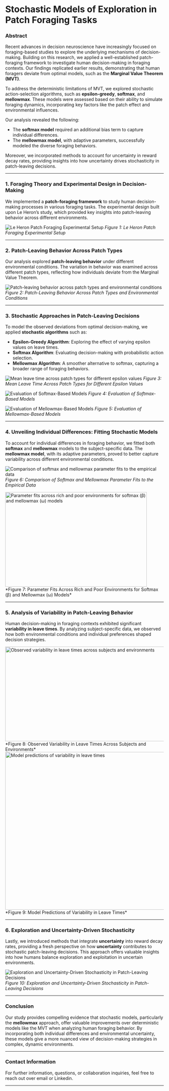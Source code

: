 # **Stochastic Models of Exploration in Patch Foraging Tasks**

### **Abstract**
Recent advances in decision neuroscience have increasingly focused on foraging-based studies to explore the underlying mechanisms of decision-making. Building on this research, we applied a well-established patch-foraging framework to investigate human decision-making in foraging contexts. Our findings replicated earlier results, demonstrating that human foragers deviate from optimal models, such as the **Marginal Value Theorem (MVT)**.

To address the deterministic limitations of MVT, we explored stochastic action-selection algorithms, such as **epsilon-greedy**, **softmax**, and **mellowmax**. These models were assessed based on their ability to simulate foraging dynamics, incorporating key factors like the patch effect and environmental influences.

Our analysis revealed the following:

- The **softmax model** required an additional bias term to capture individual differences.
- The **mellowmax model**, with adaptive parameters, successfully modeled the diverse foraging behaviors.

Moreover, we incorporated methods to account for uncertainty in reward decay rates, providing insights into how uncertainty drives stochasticity in patch-leaving decisions.

---

### **1. Foraging Theory and Experimental Design in Decision-Making**

We implemented a **patch-foraging framework** to study human decision-making processes in various foraging tasks. The experimental design built upon Le Heron’s study, which provided key insights into patch-leaving behavior across different environments.

![Le Heron Patch Foraging Experimental Setup](./figures/leheron.png)
*Figure 1: Le Heron Patch Foraging Experimental Setup*

---

### **2. Patch-Leaving Behavior Across Patch Types**

Our analysis explored **patch-leaving behavior** under different environmental conditions. The variation in behavior was examined across different patch types, reflecting how individuals deviate from the Marginal Value Theorem.

![Patch-leaving behavior across patch types and environmental conditions](./figures/patch_eaving_behaviour.png)
*Figure 2: Patch-Leaving Behavior Across Patch Types and Environmental Conditions*

---

### **3. Stochastic Approaches in Patch-Leaving Decisions**

To model the observed deviations from optimal decision-making, we applied **stochastic algorithms** such as:

- **Epsilon-Greedy Algorithm**: Exploring the effect of varying epsilon values on leave times.
- **Softmax Algorithm**: Evaluating decision-making with probabilistic action selection.
- **Mellowmax Algorithm**: A smoother alternative to softmax, capturing a broader range of foraging behaviors.

![Mean leave time across patch types for different epsilon values](./figures/epsilon-greedy.png)
*Figure 3: Mean Leave Time Across Patch Types for Different Epsilon Values*

![Evaluation of Softmax-Based Models](./figures/softmax.png)
*Figure 4: Evaluation of Softmax-Based Models*

![Evaluation of Mellowmax-Based Models](./figures/mellowmax.png)
*Figure 5: Evaluation of Mellowmax-Based Models*

---

### **4. Unveiling Individual Differences: Fitting Stochastic Models**

To account for individual differences in foraging behavior, we fitted both **softmax** and **mellowmax** models to the subject-specific data. The **mellowmax model**, with its adaptive parameters, proved to better capture variability across different environmental conditions.

![Comparison of softmax and mellowmax parameter fits to the empirical data](./figures/model_fits.png)
*Figure 6: Comparison of Softmax and Mellowmax Parameter Fits to the Empirical Data*

<img src="./figures/oarameter_fits.png" alt="Parameter fits across rich and poor environments for softmax (β) and mellowmax (ω) models" width="450" height="300">
*Figure 7: Parameter Fits Across Rich and Poor Environments for Softmax (β) and Mellowmax (ω) Models*

---

### **5. Analysis of Variability in Patch-Leaving Behavior**

Human decision-making in foraging contexts exhibited significant **variability in leave times**. By analyzing subject-specific data, we observed how both environmental conditions and individual preferences shaped decision strategies.

<img src="./figures/subjects_variability.png" alt="Observed variability in leave times across subjects and environments" width="700" height="300">
*Figure 8: Observed Variability in Leave Times Across Subjects and Environments*

<img src="./figures/model_variability_prediction.png" alt="Model predictions of variability in leave times" width="900" height="500">
*Figure 9: Model Predictions of Variability in Leave Times*

---

### **6. Exploration and Uncertainty-Driven Stochasticity**

Lastly, we introduced methods that integrate **uncertainty** into reward decay rates, providing a fresh perspective on how **uncertainty** contributes to stochastic patch-leaving decisions. This approach offers valuable insights into how humans balance exploration and exploitation in uncertain environments.

![Exploration and Uncertainty-Driven Stochasticity in Patch-Leaving Decisions](./figures/directed_exploration.png)
*Figure 10: Exploration and Uncertainty-Driven Stochasticity in Patch-Leaving Decisions*

---

### **Conclusion**
Our study provides compelling evidence that stochastic models, particularly the **mellowmax** approach, offer valuable improvements over deterministic models like the MVT when analyzing human foraging behavior. By incorporating both individual differences and environmental uncertainty, these models give a more nuanced view of decision-making strategies in complex, dynamic environments.

---

### **Contact Information**
For further information, questions, or collaboration inquiries, feel free to reach out over email or Linkedin.

---
